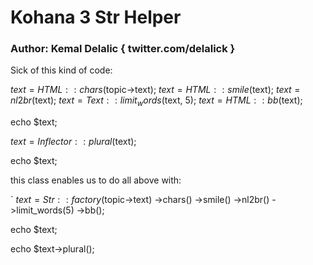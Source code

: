 # Kohana 3 Str Helper
### Author: Kemal Delalic { twitter.com/delalick }

Sick of this kind of code:

$text = HTML::chars($topic->text);
$text = HTML::smile($text);
$text = nl2br($text);
$text = Text::limit_words($text, 5);
$text = HTML::bb($text);

echo $text;

$text = Inflector::plural($text);

echo $text;

this class enables us to do all above with:

`
$text = Str::factory($topic->text)
	->chars()
	->smile()
	->nl2br()
	->limit_words(5)
	->bb();
	
echo $text;

echo $text->plural();